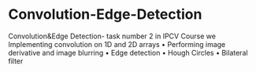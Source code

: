 # Convolution-Edge-Detection
Convolution&amp;Edge Detection- task number 2 in IPCV Course we Implementing convolution on 1D and 2D arrays • Performing image derivative and image blurring • Edge detection • Hough Circles • Bilateral filter

